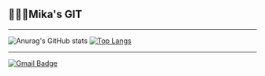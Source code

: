 <h2>👨🏼‍💻Mika's GIT</h2> 
<hr>

![Anurag's GitHub stats](https://github-readme-stats.vercel.app/api?username=2everlove&show_icons=true&theme=radical)
[![Top Langs](https://github-readme-stats.vercel.app/api/top-langs/?username=2everlove&layout=compact)](https://github.com/anuraghazra/github-readme-stats)

<hr>

<a href="mailto:2everlove@gmail.com" style="text-align: right;">
<img src="https://camo.githubusercontent.com/f504456c443a6bd90b432315b92c0396d1093dd2332480ff8490df48e9534131/68747470733a2f2f696d672e736869656c64732e696f2f62616467652f476d61696c2d6431343833363f7374796c653d666c61742d737175617265266c6f676f3d476d61696c266c6f676f436f6c6f723d7768697465266c696e6b3d6d61696c746f3a6b3339333335323540676d61696c2e636f6d" alt="Gmail Badge" data-canonical-src="https://img.shields.io/badge/Gmail-d14836?style=flat-square&amp;logo=Gmail&amp;logoColor=white&amp;link=mailto:k3933525@gmail.com" style="max-width:100%;"></a>
<!---
2everlove/2everlove is a ✨ special ✨ repository because its `README.md` (this file) appears on your GitHub profile.
You can click the Preview link to take a look at your changes.
--->
